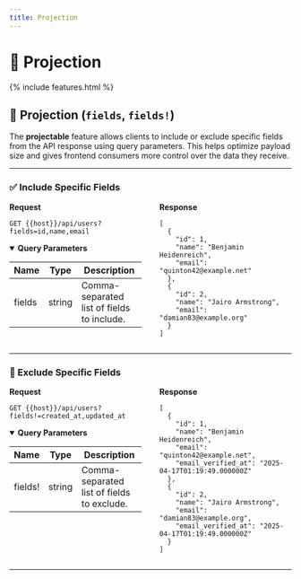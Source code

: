 ```yaml
---
title: Projection
---
```


# 📘 Projection

{% include features.html %}

## 🧩 Projection (`fields`, `fields!`)

The **projectable** feature allows clients to include or exclude specific fields from the API response using query parameters. This helps optimize payload size and gives frontend consumers more control over the data they receive.

---

### ✅ Include Specific Fields

<div style="display: flex; gap: 2rem; align-items: flex-start;">

<div style="flex: 1;">
<strong>Request</strong>

<pre><code>GET {{host}}/api/users?fields=id,name,email
</code></pre>

<details open>
<summary><strong>Query Parameters</strong></summary>

| Name   | Type   | Description                                |
|--------|--------|--------------------------------------------|
| fields | string | Comma-separated list of fields to include. |
</details>

</div>

<div style="flex: 1;">
<strong>Response</strong>

<pre><code>[
  {
    "id": 1,
    "name": "Benjamin Heidenreich",
    "email": "quinton42@example.net"
  },
  {
    "id": 2,
    "name": "Jairo Armstrong",
    "email": "damian83@example.org"
  }
]
</code></pre>
</div>

</div>

---

### 🚫 Exclude Specific Fields

<div style="display: flex; gap: 2rem; align-items: flex-start;">

<div style="flex: 1;">
<strong>Request</strong>

<pre><code>GET {{host}}/api/users?fields!=created_at,updated_at
</code></pre>

<details open>
<summary><strong>Query Parameters</strong></summary>

| Name    | Type   | Description                                |
|---------|--------|--------------------------------------------|
| fields! | string | Comma-separated list of fields to exclude. |
</details>

</div>

<div style="flex: 1;">
<strong>Response</strong>

<pre><code>[
  {
    "id": 1,
    "name": "Benjamin Heidenreich",
    "email": "quinton42@example.net",
    "email_verified_at": "2025-04-17T01:19:49.000000Z"
  },
  {
    "id": 2,
    "name": "Jairo Armstrong",
    "email": "damian83@example.org",
    "email_verified_at": "2025-04-17T01:19:49.000000Z"
  }
]
</code></pre>
</div>

</div>

---
